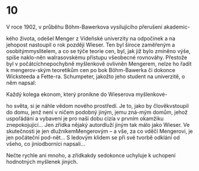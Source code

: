 # 10

V roce 1902, v průběhu Böhm-Bawerkova vysilujícího přerušení akademic-

kého života, odešel Menger z Vídeňské univerzity na odpočinek a na jehopost nastoupil o rok později Wieser. Ten byl široce zaměřeným a osobitýmmyslitelem, a co se týče teorie cen, byl, jak již bylo zmíněno výše, spíše naklo-něn walrasovskému přístupu všeobecné rovnováhy. Přestože byl v počátcíchnepochybně myšlenkově ovlivněn Mengerem, nelze ho řadit k mengerov-ským teoretikům cen po bok Böhm-Bawerka či dokonce Wicksteeda a Fette-ra. Schumpeter, jakožto jeho student na univerzitě, o něm napsal:

Každý kolega ekonom, který pronikne do Wieserova myšlenkové-

ho světa, si je náhle vědom nového prostředí. Je to, jako by člověkvstoupil do domu, jenž není v ničem podobný jiným, jemu zná-mým domům, jehož uspořádání a vybavení je pro naši dobu cizía v prvním okamžiku znepokojující... Jen zřídka nějaký autordluží jiným tak málo jako Wieser. Ve skutečnosti je jen dlužníkemMengerovým – a vše, za co vděčí Mengerovi, je jen počáteční pod-nět... S ledovým klidem se při své tvorbě odklání od všeho, co jiníodborníci napsali...

Nečte rychle ani mnoho, a zřídkakdy sedokonce uchyluje k uchopení hodnotných myšlenek jiných.
